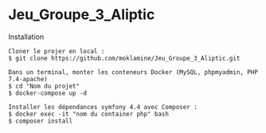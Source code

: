 # Jeu_Groupe_3_Aliptic

Installation

    Cloner le projer en local :
    $ git clone https://github.com/moklamine/Jeu_Groupe_3_Aliptic.git
    
    Dans un terminal, monter les conteneurs Docker (MySQL, phpmyadmin, PHP 7.4-apache) 
    $ cd "Nom du projet"
    $ docker-compose up -d    
    
    Installer les dépendances symfony 4.4 avec Composer :
    $ docker exec -it "nom du container php" bash
    $ composer install
    
